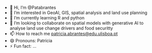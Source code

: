 - 👋 Hi, I’m @Patabrantes
- 👀 I’m interested in GeoAI, GIS, spatial analysis and land use planning
- 🌱 I’m currently learning R and python
- 💞️ I’m looking to collaborate on spatial models with generative AI to analyse land use change drivers and food securitty
- 📫 How to reach me patricia.abrantes@edu.ulisboa.pt
- 😄 Pronouns: Patrícia
- ⚡ Fun fact: ...

<!---
Patabrantes/Patabrantes is a ✨ special ✨ repository because its `README.md` (this file) appears on your GitHub profile.
You can click the Preview link to take a look at your changes.
--->
